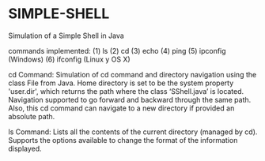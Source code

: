 # SIMPLE-SHELL
Simulation of a Simple Shell in Java


commands implemented:
(1) ls
(2) cd
(3) echo
(4) ping
(5) ipconfig (Windows)
(6) ifconfig (Linux y OS X)

cd Command: 
  Simulation of cd command and directory navigation using the class File from Java. 
Home directory is set to be the system property 'user.dir', which returns the path where the class ‘SShell.java’ is located.
Navigation supported to go forward and backward through the same path. 
Also, this cd command can navigate to a new directory if provided an absolute path.

ls Command:
	Lists all the contents of the current directory (managed by cd). 
Supports the options available to change the format of the information displayed.

